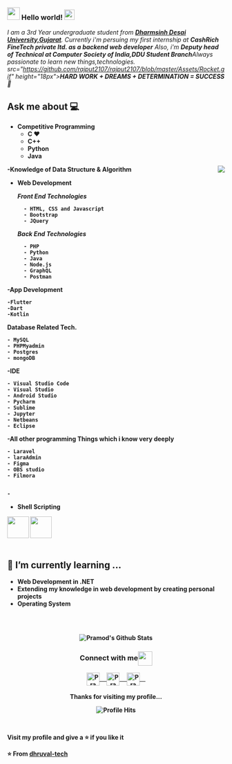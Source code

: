 ### <img src="https://github.com/rajput2107/rajput2107/blob/master/Assets/Hi.gif" width="29px"> Hello world!&nbsp;<img src="https://github.com/rajput2107/rajput2107/blob/master/Assets/Earth.gif" width="24px">
<em>I am a 3rd Year undergraduate student from <a href="https://www.ddu.ac.in/"><b>Dharmsinh Desai University,Gujarat</b></a>. 
	Currently i'm persuing my first internship at <b>CashRich FineTech private ltd. as a backend web developer</b>
	Also, i'm <b>Deputy head of Technical at Computer Society of India,DDU Student Branch</b>Always passionate to learn new things,technologies.
	src="https://github.com/rajput2107/rajput2107/blob/master/Assets/Rocket.gif" height="18px"><b>HARD WORK + DREAMS + DETERMINATION = SUCCESS   🧠</em>
 <br/>
## Ask me about :computer: 
- **Competitive Programming**
	- C ❤️
	- C++ 
	- Python
	- Java

<img align="right" src="https://github.com/rajput2107/rajput2107/blob/master/Assets/Developer.gif"/>

-**Knowledge of Data Structure & Algorithm**

- **Web Development**

	*Front End Technologies*
	
		- HTML, CSS and Javascript 
		- Bootstrap
		- JQuery

	*Back End Technologies*
	
		- PHP
		- Python
		- Java
		- Node.js
		- GraphQL
		- Postman
 
 -**App Development**
 
 	-Flutter
	-Dart
	-Kotlin
	
**Database Related Tech.**

	- MySQL
	- PHPMyadmin
	- Postgres
	- mongoDB
	
-**IDE**

	- Visual Studio Code
	- Visual Studio
	- Android Studio
	- Pycharm
	- Sublime
	- Jupyter
	- Netbeans
	- Eclipse

-**All other programming Things which i know very deeply**

	- Laravel
	- laraAdmin
	- Figma
	- OBS studio
	- Filmora
	

	-
- **Shell Scripting**


<code><a href="https://www.python.org/" target="_blank"><img height="50" src="https://www.vectorlogo.zone/logos/python/python-ar21.svg"></a></code>
<code><a href="https://www.linux.org/" target="_blank"><img height="50" src="https://www.vectorlogo.zone/logos/linux/linux-ar21.svg"></a></code>
<br/><br/>

## 🌱 I’m currently learning ...
- **Web Development in .NET**
- **Extending my knowledge in web development by creating personal projects**
- **Operating System**
<br/>
  <br/>



<p align="center">
<img align="center" src="https://github-readme-stats.vercel.app/api?username=dhruval-tech&&show_icons=true&theme=radical" alt="Pramod's Github Stats">
</p>  

<div align="center">
  <h3 align="center">Connect with me<img align="center" src="https://github.com/rajput2107/rajput2107/blob/master/Assets/Handshake.gif" height="33px" /></h3> 
</div>
<p align="center">
 <a href="https://www.linkedin.com/in/dhruval-gandhi-984882193/" target="blank">
  <img align="center" alt="Pramod's LinkedIn" width="30px" src="https://www.vectorlogo.zone/logos/linkedin/linkedin-icon.svg" /> &nbsp; &nbsp;
 </a>
 <a href="https://www.instagram.com/___dhruval_2000/" target="blank">
  <img align="center" alt="Pramod's Instagram" width="30px" src="https://www.vectorlogo.zone/logos/instagram/instagram-icon.svg" /> &nbsp; &nbsp;
 </a>
 <a href="https://twitter.com/DhruvalGandhi3" target="blank">
  <img align="center" alt="Pramod's Twitter" width="30px" src="https://www.vectorlogo.zone/logos/twitter/twitter-official.svg" /> &nbsp; &nbsp;
 </a>
  
  <br/>
  <br/>
  Thanks for visiting my profile...<br/>
</p>
<p align="center"><img alt="Profile Hits" src="https://hits.seeyoufarm.com/api/count/incr/badge.svg?url=https%3A%2F%2Fgithub.com%2Frajput2107%2F" /></p>
<br/>
<p>
Visit my profile and give a ⭐️ if you like it</p>

⭐️ From [dhruval-tech](https://github.com/dhruval-tech)
